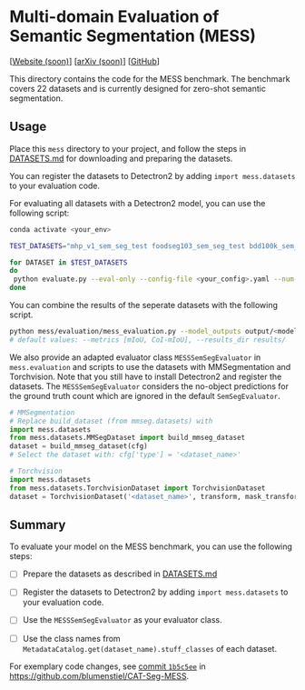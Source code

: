 # Multi-domain Evaluation of Semantic Segmentation (MESS)

[[Website (soon)](https://github.io)] [[arXiv (soon)](https://arxiv.org/)] [[GitHub](https://github.com/blumenstiel/MESS)]

This directory contains the code for the MESS benchmark. The benchmark covers 22 datasets and is currently designed for zero-shot semantic segmentation.

## Usage

Place this `mess` directory to your project, and follow the steps in [DATASETS.md](DATASETS.md) for downloading and preparing the datasets.

You can register the datasets to Detectron2 by adding `import mess.datasets` to your evaluation code.

For evaluating all datasets with a Detectron2 model, you can use the following script:
```sh
conda activate <your_env>

TEST_DATASETS="mhp_v1_sem_seg_test foodseg103_sem_seg_test bdd100k_sem_seg_val dark_zurich_sem_seg_val atlantis_sem_seg_test dram_sem_seg_test isaid_sem_seg_val isprs_potsdam_sem_seg_test_irrg worldfloods_sem_seg_test_irrg floodnet_sem_seg_test uavid_sem_seg_val kvasir_instrument_sem_seg_test chase_db1_sem_seg_test cryonuseg_sem_seg_test paxray_sem_seg_test_lungs paxray_sem_seg_test_bones paxray_sem_seg_test_mediastinum paxray_sem_seg_test_diaphragm corrosion_cs_sem_seg_test deepcrack_sem_seg_test pst900_sem_seg_test zerowaste_sem_seg_test suim_sem_seg_test cub_200_sem_seg_test cwfid_sem_seg_test"

for DATASET in $TEST_DATASETS
do
 python evaluate.py --eval-only --config-file <your_config>.yaml --num-gpus 1 OUTPUT_DIR output/$DATASET DATASETS.TEST \(\"$DATASET\",\)
done
```

You can combine the results of the seperate datasets with the following script.
```sh
python mess/evaluation/mess_evaluation.py --model_outputs output/<model_name> output/<model2_name> <...>
# default values: --metrics [mIoU, CoI-mIoU], --results_dir results/
```

We also provide an adapted evaluator class `MESSSemSegEvaluator` in `mess.evaluation` and scripts to use the datasets with MMSegmentation and Torchvision. Note that you still have to install Detectron2 and register the datasets.
The `MESSSemSegEvaluator` considers the no-object predictions for the ground truth count which are ignored in the default `SemSegEvaluator`.

```python
# MMSegmentation 
# Replace build_dataset (from mmseg.datasets) with
import mess.datasets
from mess.datasets.MMSegDataset import build_mmseg_dataset
dataset = build_mmseg_dataset(cfg)
# Select the dataset with: cfg['type'] = '<dataset_name>'

# Torchvision
import mess.datasets
from mess.datasets.TorchvisionDataset import TorchvisionDataset
dataset = TorchvisionDataset('<dataset_name>', transform, mask_transform)
```

## Summary

To evaluate your model on the MESS benchmark, you can use the following steps:

- [ ] Prepare the datasets as described in [DATASETS.md](DATASETS.md)

- [ ] Register the datasets to Detectron2 by adding `import mess.datasets` to your evaluation code.

- [ ] Use the `MESSSemSegEvaluator` as your evaluator class.

- [ ] Use the class names from `MetadataCatalog.get(dataset_name).stuff_classes` of each dataset.

For exemplary code changes, see [commit `1b5c5ee`](https://github.com/blumenstiel/CAT-Seg-MESS/commit/1b5c5ee103b60cc98af316f554c2a945a78856ca#diff-f4cc0633616b54356e2812aed5ce92d444e6d7c06673799b517fe6f74920a584) in https://github.com/blumenstiel/CAT-Seg-MESS. 